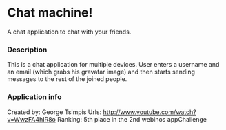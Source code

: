 Chat machine!
====================
A chat application to chat with your friends.

### Description
This is a chat application for multiple devices. User enters a username and an email (which grabs his gravatar image) and then starts sending messages to the rest of the joined people.

### Application info
Created by: George Tsimpis
Urls: http://www.youtube.com/watch?v=WwzFA4hIR8o
Ranking: 5th place in the 2nd webinos appChallenge